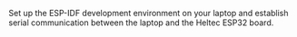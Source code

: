 Set up the ESP-IDF development environment on your laptop and establish serial
communication between the laptop and the Heltec ESP32 board.
